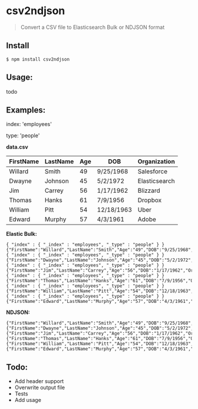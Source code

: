 # csv2ndjson

> Convert a CSV file to Elasticsearch Bulk or NDJSON format

## Install

```
$ npm install csv2ndjson
```

## Usage:
todo

## Examples:

index: 'employees'

type: 'people'

**data.csv**

| FirstName | LastName | Age | DOB        | Organization  | 
|-----------|----------|-----|------------|---------------| 
| Willard   | Smith    | 49  | 9/25/1968  | Salesforce    | 
| Dwayne    | Johnson  | 45  | 5/2/1972   | Elasticsearch | 
| Jim       | Carrey   | 56  | 1/17/1962  | Blizzard      | 
| Thomas    | Hanks    | 61  | 7/9/1956   | Dropbox       | 
| William   | Pitt     | 54  | 12/18/1963 | Uber          | 
| Edward    | Murphy   | 57  | 4/3/1961   | Adobe         | 


**Elastic Bulk:**
```
{ "index" : { "_index" : "employees", "_type" : "people" } }
{"FirstName":"Willard","LastName":"Smith","Age":"49","DOB":"9/25/1968","Organization":"Salesforce"}
{ "index" : { "_index" : "employees", "_type" : "people" } }
{"FirstName":"Dwayne","LastName":"Johnson","Age":"45","DOB":"5/2/1972","Organization":"Elasticsearch"}
{ "index" : { "_index" : "employees", "_type" : "people" } }
{"FirstName":"Jim","LastName":"Carrey","Age":"56","DOB":"1/17/1962","Organization":"Blizzard"}
{ "index" : { "_index" : "employees", "_type" : "people" } }
{"FirstName":"Thomas","LastName":"Hanks","Age":"61","DOB":"7/9/1956","Organization":"Dropbox"}
{ "index" : { "_index" : "employees", "_type" : "people" } }
{"FirstName":"William","LastName":"Pitt","Age":"54","DOB":"12/18/1963","Organization":"Uber"}
{ "index" : { "_index" : "employees", "_type" : "people" } }
{"FirstName":"Edward","LastName":"Murphy","Age":"57","DOB":"4/3/1961","Organization":"Adobe"}

```

**NDJSON:**
```
{"FirstName":"Willard","LastName":"Smith","Age":"49","DOB":"9/25/1968","Organization":"Salesforce"}
{"FirstName":"Dwayne","LastName":"Johnson","Age":"45","DOB":"5/2/1972","Organization":"Elasticsearch"}
{"FirstName":"Jim","LastName":"Carrey","Age":"56","DOB":"1/17/1962","Organization":"Blizzard"}
{"FirstName":"Thomas","LastName":"Hanks","Age":"61","DOB":"7/9/1956","Organization":"Dropbox"}
{"FirstName":"William","LastName":"Pitt","Age":"54","DOB":"12/18/1963","Organization":"Uber"}
{"FirstName":"Edward","LastName":"Murphy","Age":"57","DOB":"4/3/1961","Organization":"Adobe"}
```

## Todo:

- Add header support
- Overwrite output file
- Tests
- Add usage